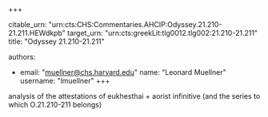 +++


citable_urn: "urn:cts:CHS:Commentaries.AHCIP:Odyssey.21.210-21.211.HEWdkpb"
target_urn: "urn:cts:greekLit:tlg0012.tlg002:21.210-21.211"
title: "Odyssey 21.210-21.211"

authors:
- email: "muellner@chs.harvard.edu"
  name: "Leonard Muellner"
  username: "lmuellner"
+++

<p>analysis of the attestations of eukhesthai + aorist infinitive (and the series to which O.21.210-211 belongs)</p>